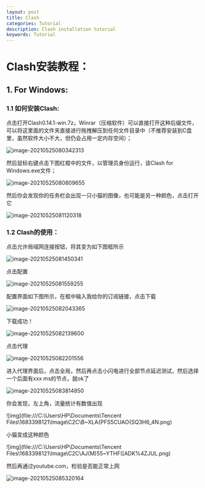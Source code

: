 ```yaml
---
layout: post
title: Clash
categories: Tutorial
description: Clash installation tutorial
keywords: Tutorial
---
```


# Clash安装教程：

## 1. For Windows:

### 1.1 如何安装Clash:

点击打开Clash0.14.1-win.7z，Winrar（压缩软件）可以直接打开这种后缀文件，可以将这里面的文件夹直接进行拖拽解压到任何文件目录中（不推荐安装到C盘里，虽然软件大小不大，但仍会占用一定内存空间）；

![image-20210525080342313](C:\Users\HP\AppData\Roaming\Typora\typora-user-images\image-20210525080342313.png)

然后鼠标右键点击下图红框中的文件，以管理员身份运行，该Clash for Windows.exe文件；

![image-20210525080809655](C:\Users\HP\AppData\Roaming\Typora\typora-user-images\image-20210525080809655.png)

然后你会发现你的任务栏会出现一只小猫的图像，也可能是另一种颜色，点击打开它

![image-20210525081120318](C:\Users\HP\AppData\Roaming\Typora\typora-user-images\image-20210525081120318.png)

### 1.2 Clash的使用：

点击允许局域网连接按钮，将其变为如下图框所示

![image-20210525081450341](C:\Users\HP\AppData\Roaming\Typora\typora-user-images\image-20210525081450341.png)

点击配置

![image-20210525081559255](C:\Users\HP\AppData\Roaming\Typora\typora-user-images\image-20210525081559255.png)

配置界面如下图所示，在框中输入我给你的订阅链接，点击下载

![image-20210525082043365](C:\Users\HP\AppData\Roaming\Typora\typora-user-images\image-20210525082043365.png)

下载成功！

![image-20210525082139600](C:\Users\HP\AppData\Roaming\Typora\typora-user-images\image-20210525082139600.png)

点击代理

![image-20210525082201556](C:\Users\HP\AppData\Roaming\Typora\typora-user-images\image-20210525082201556.png)

进入代理界面后，点击全局，然后再点击小闪电进行全部节点延迟测试，然后选择一个后面有xxx ms的节点，就ok了

![image-20210525083814850](C:\Users\HP\AppData\Roaming\Typora\typora-user-images\image-20210525083814850.png)

你会发现，左上角，流量统计有数值出现

![img](file:///C:\Users\HP\Documents\Tencent Files\1683398121\Image\C2C\B~XLA{PFS5CUAO{SQ3H6_4N.png)

小猫变成这种颜色

![img](file:///C:\Users\HP\Documents\Tencent Files\1683398121\Image\C2C\AJ(M)55~YTHF([ADK%4ZJUL.png)

然后再通过youtube.com，检验是否能正常上网

![image-20210525085320164](C:\Users\HP\AppData\Roaming\Typora\typora-user-images\image-20210525085320164.png)



